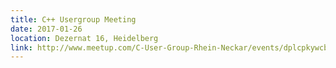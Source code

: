 ```yaml
---
title: C++ Usergroup Meeting
date: 2017-01-26
location: Dezernat 16, Heidelberg
link: http://www.meetup.com/C-User-Group-Rhein-Neckar/events/dplcpkywcbjc/
---
```

